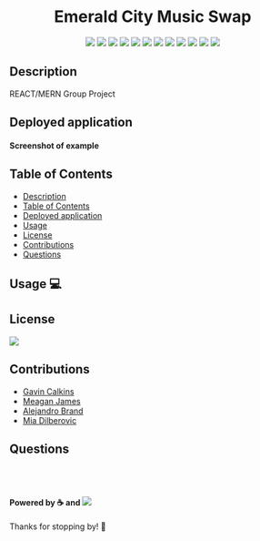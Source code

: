 <h1 align="center">Emerald City Music Swap</h1>
<p align="center">
    <img src="https://img.shields.io/github/repo-size/merikettapearl212/emerald_city_music_swap?style=for-the-badge"/>
    <img src="https://img.shields.io/badge/JavaScript-F7DF1E?style=for-the-badge&logo=javascript&logoColor=black" />
    <img src="https://img.shields.io/badge/Node.js-43853D?style=for-the-badge&logo=node.js&logoColor=white"/>
    <img src="https://img.shields.io/badge/Bootstrap-563D7C?style=for-the-badge&logo=bootstrap&logoColor=white/" />
    <img src="https://img.shields.io/badge/React-20232A?style=for-the-badge&logo=react&logoColor=61DAFB" />
    <img src="https://img.shields.io/badge/MongoDB-4EA94B?style=for-the-badge&logo=mongodb&logoColor=white" />
    <img src="https://img.shields.io/badge/npm-CB3837?style=for-the-badge&logo=npm&logoColor=white" />
    <img src="https://img.shields.io/badge/Slack-4A154B?style=for-the-badge&logo=slack&logoColor=white" />
    <img src="https://img.shields.io/badge/Heroku-430098?style=for-the-badge&logo=heroku&logoColor=white" />
    <img src="https://img.shields.io/badge/Express-404D59?style=for-the-badge&logo=express&logoColor=white" />
    <img src="https://img.shields.io/badge/Visual_Studio_Code-0078D4?style=for-the-badge&logo=visual%20studio%20code&logoColor=white" />
    <img src="https://img.shields.io/badge/Stack_Overflow-FE7A16?style=for-the-badge&logo=stack-overflow&logoColor=white" />
</p>


## Description
REACT/MERN Group Project

## Deployed application
<!-- [Employee Directory App](https://protected-lake-51847.herokuapp.com/) -->

#### Screenshot of example
<!-- <img src="src/team-generator.png" width="400" height="200"> -->

## Table of Contents
- [Description](#description)
- [Table of Contents](#table-of-contents)
- [Deployed application](#deployed-application)
- [Usage](#usage)
- [License](#License)
- [Contributions](#contributions)
- [Questions](#questions)


## Usage :computer:
<!-- apllication usefullness  -->

## License
<img src="https://img.shields.io/github/license/merikettapearl212/emerald_city_music_swap?style=for-the-badge" />
    

## Contributions
- [Gavin Calkins](https://github.com/Gavin867)
- [Meagan James](https://github.com/merikettapearl212)
- [Alejandro Brand](https://github.com/alejo-brand)
- [Mia Dilberovic](https://github.com/Dilberovicka31)

## Questions

 <br></br>

#### Powered by :coffee: and <img src="https://img.shields.io/badge/Spotify-1ED760?&style=for-the-badge&logo=spotify&logoColor=white"/> 
Thanks for stopping by! :vulcan_salute:
